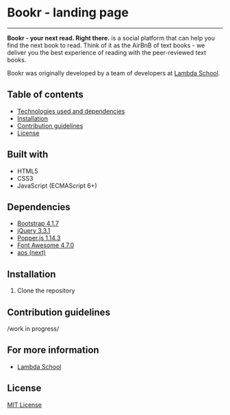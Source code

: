 # Bookr - landing page


-----------------

**Bookr - your next read. Right there.** is a social platform that can help you find the next book to read. Think of it as the AirBnB of text books - we deliver you the best experience of reading with the peer-reviewed text books.

Bookr was originally developed by a team of developers at [Lambda School](https://github.com/LambdaSchool).


## Table of contents

* [Technologies used and dependencies](#built-with)
* [Installation](#installation)
* [Contribution guidelines](#contribution-guidelines)
* [License](#license)

## Built with

* HTML5
* CSS3
* JavaScript (ECMAScript 6+)

## Dependencies

* [Bootstrap 4.1.7](https://getbootstrap.com)
* [jQuery 3.3.1](http://jquery.com)
* [Popper.js 1.14.3](https://popper.js.org)
* [Font Awesome 4.7.0](https://fontawesome.com)
* [aos (next)](https://github.com/michalsnik/aos)

## Installation

1. Clone the repository

## Contribution guidelines

/work in progress/

## For more information

* [Lambda School](https://lambdaschool.com)

## License

[MIT License](LICENSE)